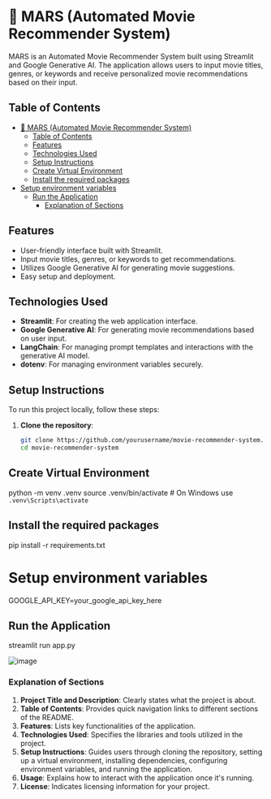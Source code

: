 # 🎦 MARS (Automated Movie Recommender System)

MARS is an Automated Movie Recommender System built using Streamlit and Google Generative AI. The application allows users to input movie titles, genres, or keywords and receive personalized movie recommendations based on their input.

## Table of Contents

- [🎦 MARS (Automated Movie Recommender System)](#-mars-automated-movie-recommender-system)
  - [Table of Contents](#table-of-contents)
  - [Features](#features)
  - [Technologies Used](#technologies-used)
  - [Setup Instructions](#setup-instructions)
  - [Create Virtual Environment](#create-virtual-environment)
  - [Install the required packages](#install-the-required-packages)
- [Setup environment variables](#setup-environment-variables)
  - [Run the Application](#run-the-application)
    - [Explanation of Sections](#explanation-of-sections)

## Features

- User-friendly interface built with Streamlit.
- Input movie titles, genres, or keywords to get recommendations.
- Utilizes Google Generative AI for generating movie suggestions.
- Easy setup and deployment.

## Technologies Used

- **Streamlit**: For creating the web application interface.
- **Google Generative AI**: For generating movie recommendations based on user input.
- **LangChain**: For managing prompt templates and interactions with the generative AI model.
- **dotenv**: For managing environment variables securely.

## Setup Instructions

To run this project locally, follow these steps:

1. **Clone the repository**:
   ```bash
   git clone https://github.com/yourusername/movie-recommender-system.git
   cd movie-recommender-system

## Create Virtual Environment
   python -m venv .venv
source .venv/bin/activate  # On Windows use `.venv\Scripts\activate`

## Install the required packages
pip install -r requirements.txt

# Setup environment variables
GOOGLE_API_KEY=your_google_api_key_here

## Run the Application
streamlit run app.py


![image](https://github.com/user-attachments/assets/0a65bd04-cf4f-4108-b817-4a1d4e7e00dd)



### Explanation of Sections

1. **Project Title and Description**: Clearly states what the project is about.
2. **Table of Contents**: Provides quick navigation links to different sections of the README.
3. **Features**: Lists key functionalities of the application.
4. **Technologies Used**: Specifies the libraries and tools utilized in the project.
5. **Setup Instructions**: Guides users through cloning the repository, setting up a virtual environment, installing dependencies, configuring environment variables, and running the application.
6. **Usage**: Explains how to interact with the application once it's running.
7. **License**: Indicates licensing information for your project.

